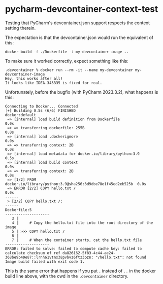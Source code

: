 # pycharm-devcontainer-context-test
Testing that PyCharm's devcontainer.json support respects the context setting therein.

The expectation is that the devcontainer.json would run the equivalent of this:

```shell
docker build -f ./Dockerfile -t my-devcontainer-image ..
```

To make sure it worked correctly, expect something like this:
```shell
.devcontainer % docker run --rm -it --name my-devcontainer my-devcontainer-image
Hey, this works after all!
It looks like IDEA-343335 is fixed for real.
```

Unfortunately, before the bugfix (with PyCharm 2023.3.2), what happens is this:

```shell
Connecting to Docker... Connected
[+] Building 0.5s (6/6) FINISHED                                 docker:default
 => [internal] load build definition from Dockerfile                       0.0s
 => => transferring dockerfile: 255B                                       0.0s
 => [internal] load .dockerignore                                          0.0s
 => => transferring context: 2B                                            0.0s
 => [internal] load metadata for docker.io/library/python:3.9              0.5s
 => [internal] load build context                                          0.0s
 => => transferring context: 2B                                            0.0s
 => [1/2] FROM docker.io/library/python:3.9@sha256:3d9dbe78e1f45ed2eb525b  0.0s
 => ERROR [2/2] COPY hello.txt /                                           0.0s
------
 > [2/2] COPY hello.txt /:
------
Dockerfile:5
--------------------
   3 |     
   4 |     # Copy the hello.txt file into the root directory of the image
   5 | >>> COPY hello.txt /
   6 |     
   7 |     # When the container starts, cat the hello.txt file
--------------------
ERROR: failed to solve: failed to compute cache key: failed to calculate checksum of ref da826162-5f83-4c44-ae24-368be9b49e87::lrnh61vtnx38pvbvz6ftz3pzn: "/hello.txt": not found
Image build failed with exit code 1.
```

This is the same error that happens if you put `.` instead of `..` in the docker build line above, with the cwd in the `.devcontainer` directory.

